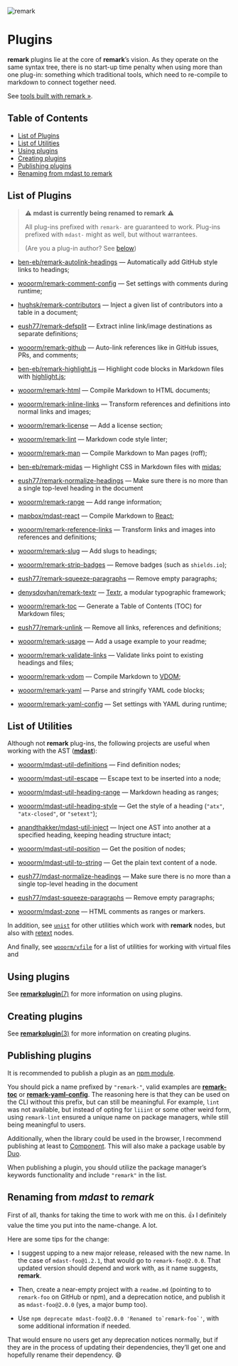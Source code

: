 ![remark](https://cdn.rawgit.com/wooorm/remark/master/logo.svg)

# Plugins

**remark** plugins lie at the core of **remark**’s vision. As they operate on
the same syntax tree, there is no start-up time penalty when using more than
one plug-in: something which traditional tools, which need to re-compile
to markdown to connect together need.

See [tools built with remark »](https://github.com/wooorm/remark/blob/master/doc/products.md).

## Table of Contents

*   [List of Plugins](#list-of-plugins)
*   [List of Utilities](#list-of-utilities)
*   [Using plugins](#using-plugins)
*   [Creating plugins](#creating-plugins)
*   [Publishing plugins](#publishing-plugins)
*   [Renaming from mdast to remark](#renaming-from-mdast-to-remark)

## List of Plugins

> :warning: **mdast is currently being renamed to remark** :warning:
>
> All plug-ins prefixed with `remark-` are guaranteed to work.
> Plug-ins prefixed with `mdast-` might as well, but without warrantees.
>
> (Are you a plug-in author? See [below](#renaming-from-mdast-to-remark))

*   [ben-eb/remark-autolink-headings](https://github.com/ben-eb/remark-autolink-headings)
    — Automatically add GitHub style links to headings;

*   [wooorm/remark-comment-config](https://github.com/wooorm/remark-comment-config)
    — Set settings with comments during runtime;

*   [hughsk/remark-contributors](https://github.com/hughsk/remark-contributors)
    — Inject a given list of contributors into a table in a document;

*   [eush77/remark-defsplit](https://github.com/eush77/remark-defsplit)
    — Extract inline link/image destinations as separate definitions;

*   [wooorm/remark-github](https://github.com/wooorm/remark-github)
    — Auto-link references like in GitHub issues, PRs, and comments;

*   [ben-eb/remark-highlight.js](https://github.com/ben-eb/remark-highlight.js)
    — Highlight code blocks in Markdown files with
    [highlight.js](https://github.com/isagalaev/highlight.js);

*   [wooorm/remark-html](https://github.com/wooorm/remark-html)
    — Compile Markdown to HTML documents;

*   [wooorm/remark-inline-links](https://github.com/wooorm/remark-inline-links)
    — Transform references and definitions into normal links and images;

*   [wooorm/remark-license](https://github.com/wooorm/remark-license)
    — Add a license section;

*   [wooorm/remark-lint](https://github.com/wooorm/remark-lint)
    — Markdown code style linter;

*   [wooorm/remark-man](https://github.com/wooorm/remark-man)
    — Compile Markdown to Man pages (roff);

*   [ben-eb/remark-midas](https://github.com/ben-eb/remark-midas)
    — Highlight CSS in Markdown files with [midas](https://github.com/ben-eb/midas);

*   [eush77/remark-normalize-headings](https://github.com/eush77/remark-normalize-headings)
    — Make sure there is no more than a single top-level heading in the document

*   [wooorm/remark-range](https://github.com/wooorm/remark-range)
    — Add range information;

*   [mapbox/mdast-react](https://github.com/mapbox/mdast-react)
    — Compile Markdown to [React](https://github.com/facebook/react);

*   [wooorm/remark-reference-links](https://github.com/wooorm/remark-reference-links)
    — Transform links and images into references and definitions;

*   [wooorm/remark-slug](https://github.com/wooorm/remark-slug)
    — Add slugs to headings;

*   [wooorm/remark-strip-badges](https://github.com/wooorm/remark-strip-badges)
    — Remove badges (such as `shields.io`);

*   [eush77/remark-squeeze-paragraphs](https://github.com/eush77/remark-squeeze-paragraphs)
    — Remove empty paragraphs;

*   [denysdovhan/remark-textr](https://github.com/denysdovhan/remark-textr)
    — [Textr](https://github.com/shuvalov-anton/textr), a modular typographic
    framework;

*   [wooorm/remark-toc](https://github.com/wooorm/remark-toc)
    — Generate a Table of Contents (TOC) for Markdown files;

*   [eush77/remark-unlink](https://github.com/eush77/remark-unlink)
    — Remove all links, references and definitions;

*   [wooorm/remark-usage](https://github.com/wooorm/remark-usage)
    — Add a usage example to your readme;

*   [wooorm/remark-validate-links](https://github.com/wooorm/remark-validate-links)
    — Validate links point to existing headings and files;

*   [wooorm/remark-vdom](https://github.com/wooorm/remark-vdom)
    — Compile Markdown to [VDOM](https://github.com/Matt-Esch/virtual-dom/);

*   [wooorm/remark-yaml](https://github.com/wooorm/remark-yaml)
    — Parse and stringify YAML code blocks;

*   [wooorm/remark-yaml-config](https://github.com/wooorm/remark-yaml-config)
    — Set settings with YAML during runtime;

## List of Utilities

Although not **remark** plug-ins, the following projects are useful when
working with the AST ([**mdast**](https://github.com/wooorm/mdast)):

*   [wooorm/mdast-util-definitions](https://github.com/wooorm/mdast-util-definitions)
    — Find definition nodes;

*   [wooorm/mdast-util-escape](https://github.com/wooorm/mdast-util-escape)
    — Escape text to be inserted into a node;

*   [wooorm/mdast-util-heading-range](https://github.com/wooorm/mdast-util-heading-range)
    — Markdown heading as ranges;

*   [wooorm/mdast-util-heading-style](https://github.com/wooorm/mdast-util-heading-style)
    — Get the style of a heading (`"atx"`, `"atx-closed"`, or `"setext"`);

*   [anandthakker/mdast-util-inject](https://github.com/anandthakker/mdast-util-inject)
    — Inject one AST into another at a specified heading, keeping heading
    structure intact;

*   [wooorm/mdast-util-position](https://github.com/wooorm/mdast-util-position)
    — Get the position of nodes;

*   [wooorm/mdast-util-to-string](https://github.com/wooorm/mdast-util-to-string)
    — Get the plain text content of a node.

*   [eush77/mdast-normalize-headings](https://github.com/eush77/mdast-normalize-headings)
    — Make sure there is no more than a single top-level heading in the document

*   [eush77/mdast-squeeze-paragraphs](https://github.com/eush77/mdast-squeeze-paragraphs)
    — Remove empty paragraphs;

*   [wooorm/mdast-zone](https://github.com/wooorm/mdast-zone)
    — HTML comments as ranges or markers.

In addition, see [`unist`](https://github.com/wooorm/unist#unist-node-utilties)
for other utilities which work with **remark** nodes, but also with
[retext](https://github.com/wooorm/retext) nodes.

And finally, see [`wooorm/vfile`](https://github.com/wooorm/vfile#related-tools)
for a list of utilities for working with virtual files and

## Using plugins

See [**remarkplugin**(7)](https://github.com/wooorm/remark/blob/master/doc/remarkplugin.7.md)
for more information on using plugins.

## Creating plugins

See [**remarkplugin**(3)](https://github.com/wooorm/remark/blob/master/doc/remarkplugin.3.md)
for more information on creating plugins.

## Publishing plugins

It is recommended to publish a plugin as an
[npm module](https://docs.npmjs.com/getting-started/publishing-npm-packages).

You should pick a name prefixed by `"remark-"`, valid examples are
[**remark-toc**](https://www.npmjs.com/package/remark-toc) or
[**remark-yaml-config**](https://www.npmjs.com/package/remark-yaml-config).
The reasoning here is that they can be used on the CLI without this prefix,
but can still be meaningful. For example, `lint` was not available, but instead
of opting for `liiint` or some other weird form, using `remark-lint` ensured a
unique name on package managers, while still being meaningful to users.

Additionally, when the library could be used in the browser, I recommend
publishing at least to [Component](https://github.com/componentjs/guide/blob/master/creating-components/publishing.md).
This will also make a package usable by [Duo](https://github.com/duojs/duo).

When publishing a plugin, you should utilize the package manager’s keywords
functionality and include `"remark"` in the list.

## Renaming from _mdast_ to _remark_

First of all, thanks for taking the time to work with me on this. 👍
I definitely value the time you put into the name-change.  A lot.

Here are some tips for the change:

*   I suggest upping to a new major release, released with the new name.  In
    the case of `mdast-foo@1.2.1`, that would go to `remark-foo@2.0.0`.
    That updated version should depend and work with, as it name suggests,
    **remark**.

*   Then, create a near-empty project with a `readme.md` (pointing to to
    `remark-foo` on GitHub or npm), and a deprecation notice, and publish it
    as `mdast-foo@2.0.0` (yes, a major bump too).

*   Use ``npm deprecate mdast-foo@2.0.0 'Renamed to`remark-foo`'``, with
    some additional information if needed.

That would ensure no users get any deprecation notices normally, but if they
are in the process of updating their dependencies, they’ll get one and
hopefully rename their dependency. 😄
